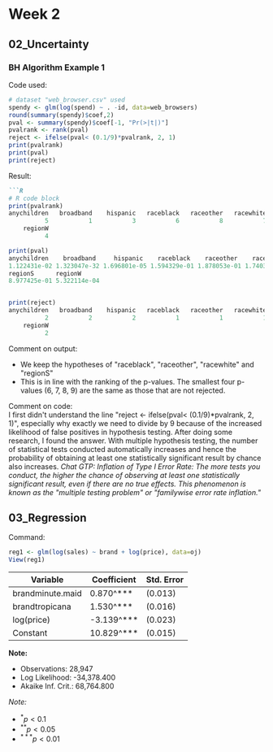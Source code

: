 # Week 2
## 02_Uncertainty
### BH Algorithm Example 1 
Code used: 
```R
# dataset "web_browser.csv" used
spendy <- glm(log(spend) ~ . -id, data=web_browsers)
round(summary(spendy)$coef,2)
pval <- summary(spendy)$coef[-1, "Pr(>|t|)"]
pvalrank <- rank(pval)
reject <- ifelse(pval< (0.1/9)*pvalrank, 2, 1)
print(pvalrank)
print(pval)
print(reject)
```
Result:
```markdown
```R
# R code block
print(pvalrank)
anychildren   broadband    hispanic   raceblack   raceother   racewhite    regionNE     regionS 
          5           1           3           6           8           7           2           9 
    regionW 
          4

print(pval)
anychildren    broadband     hispanic    raceblack    raceother    racewhite     regionNE 
1.122431e-02 1.323047e-32 1.696801e-05 1.594329e-01 1.878053e-01 1.740374e-01 6.440516e-07 
regionS      regionW 
8.977425e-01 5.322114e-04


print(reject)
anychildren   broadband    hispanic   raceblack   raceother   racewhite    regionNE     regionS 
          2           2           2           1           1           1           2           1 
    regionW 
          2 

```
Comment on output:
- We keep the hypotheses of "raceblack", "raceother", "racewhite" and "regionS"
- This is in line with the ranking of the p-values. The smallest four p-values (6, 7, 8, 9) are the same as those that are not rejected.

Comment on code:  
I first didn't understand the line "reject <- ifelse(pval< (0.1/9)*pvalrank, 2, 1)", especially why exactly we need to divide by 9 because of the increased likelihood of false positives in hypothesis testing. After doing some research, I found the answer. With multiple hypothesis testing, the number of statistical tests conducted automatically increases and hence the probability of obtaining at least one statistically significant result by chance also increases. 
*Chat GTP: Inflation of Type I Error Rate: The more tests you conduct, the higher the chance of observing at least one statistically significant result, even if there are no true effects. This phenomenon is known as the "multiple testing problem" or "familywise error rate inflation."*

## 03_Regression
Command:
```R
reg1 <- glm(log(sales) ~ brand + log(price), data=oj)
View(reg1)

```



| Variable           | Coefficient | Std. Error |
|--------------------|-------------|------------|
| brandminute.maid   | 0.870^***    | (0.013)    |
| brandtropicana     | 1.530^***    | (0.016)    |
| log(price)         | -3.139^***   | (0.023)    |
| Constant           | 10.829^***   | (0.015)    |

**Note:**
- Observations: 28,947
- Log Likelihood: -34,378.400
- Akaike Inf. Crit.: 68,764.800

*Note:*
- $^{*}p<0.1$
- $^{**}p<0.05$
- $^{***}p<0.01$
